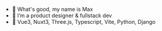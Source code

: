 - 👋 What's good, my name is Max
- 👀 I’m a product designer & fullstack dev
- 🌱 Vue3, Nuxt3, Three.js, Typescript, Vite, Python, Django
<!---
nkngdev/nkngdev is a ✨ special ✨ repository because its `README.md` (this file) appears on your GitHub profile.
You can click the Preview link to take a look at your changes.
--->
